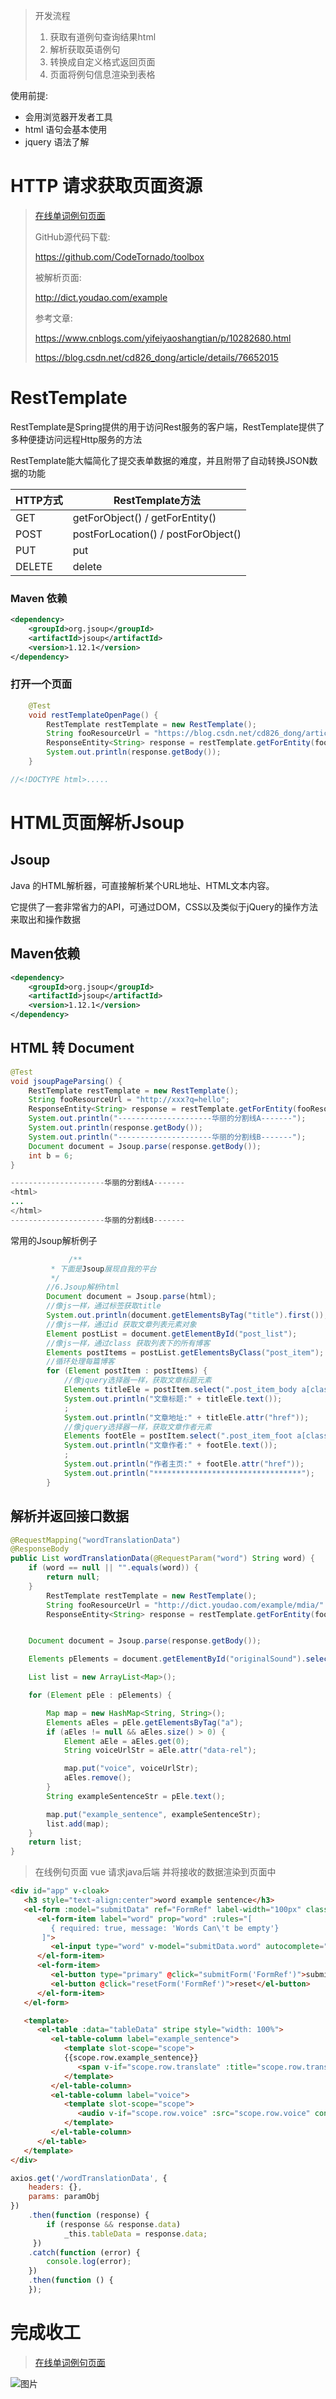 > 开发流程
>
> 1. 获取有道例句查询结果html
> 2. 解析获取英语例句
> 3. 转换成自定义格式返回页面
> 4. 页面将例句信息渲染到表格



使用前提:

- 会用浏览器开发者工具
- html 语句会基本使用
- jquery 语法了解





# HTTP 请求获取页面资源

> [在线单词例句页面](http://47.116.9.227:8080/word_translation)
>
> GitHub源代码下载:
>
> https://github.com/CodeTornado/toolbox
>
> 被解析页面:
>
> http://dict.youdao.com/example
>
> 参考文章: 
>
> https://www.cnblogs.com/yifeiyaoshangtian/p/10282680.html
>
> https://blog.csdn.net/cd826_dong/article/details/76652015



# RestTemplate

RestTemplate是Spring提供的用于访问Rest服务的客户端，RestTemplate提供了多种便捷访问远程Http服务的方法

RestTemplate能大幅简化了提交表单数据的难度，并且附带了自动转换JSON数据的功能



| **HTTP方式** | **RestTemplate方法**                  |
| ------------ | ------------------------------------- |
| GET          | getForObject()  /  getForEntity()     |
| POST         | postForLocation()  /  postForObject() |
| PUT          | put                                   |
| DELETE       | delete                                |



### Maven 依赖

```xml
<dependency>
    <groupId>org.jsoup</groupId>
    <artifactId>jsoup</artifactId>
    <version>1.12.1</version>
</dependency>
```



### 打开一个页面

```java
    @Test
    void restTemplateOpenPage() {
        RestTemplate restTemplate = new RestTemplate();
        String fooResourceUrl = "https://blog.csdn.net/cd826_dong/article/details/76652015";
        ResponseEntity<String> response = restTemplate.getForEntity(fooResourceUrl, String.class);
        System.out.println(response.getBody());
    }

//<!DOCTYPE html>.....
```





# HTML页面解析Jsoup



## Jsoup

Java 的HTML解析器，可直接解析某个URL地址、HTML文本内容。

它提供了一套非常省力的API，可通过DOM，CSS以及类似于jQuery的操作方法来取出和操作数据



## Maven依赖

```xml
<dependency>
    <groupId>org.jsoup</groupId>
    <artifactId>jsoup</artifactId>
    <version>1.12.1</version>
</dependency>
```



## HTML 转 Document

```java
@Test
void jsoupPageParsing() {
    RestTemplate restTemplate = new RestTemplate();
    String fooResourceUrl = "http://xxx?q=hello";
    ResponseEntity<String> response = restTemplate.getForEntity(fooResourceUrl, String.class);
    System.out.println("---------------------华丽的分割线A-------");
    System.out.println(response.getBody());
    System.out.println("---------------------华丽的分割线B-------");
    Document document = Jsoup.parse(response.getBody());
    int b = 6;
}

---------------------华丽的分割线A-------
<html>
...
</html>
---------------------华丽的分割线B-------
```



常用的Jsoup解析例子

```java
			 /**
         * 下面是Jsoup展现自我的平台
         */
        //6.Jsoup解析html
        Document document = Jsoup.parse(html);
        //像js一样，通过标签获取title
        System.out.println(document.getElementsByTag("title").first());
        //像js一样，通过id 获取文章列表元素对象
        Element postList = document.getElementById("post_list");
        //像js一样，通过class 获取列表下的所有博客
        Elements postItems = postList.getElementsByClass("post_item");
        //循环处理每篇博客
        for (Element postItem : postItems) {
            //像jquery选择器一样，获取文章标题元素
            Elements titleEle = postItem.select(".post_item_body a[class='titlelnk']");
            System.out.println("文章标题:" + titleEle.text());
            ;
            System.out.println("文章地址:" + titleEle.attr("href"));
            //像jquery选择器一样，获取文章作者元素
            Elements footEle = postItem.select(".post_item_foot a[class='lightblue']");
            System.out.println("文章作者:" + footEle.text());
            ;
            System.out.println("作者主页:" + footEle.attr("href"));
            System.out.println("*********************************");
        }
```





## 解析并返回接口数据

```java
@RequestMapping("wordTranslationData")
@ResponseBody
public List wordTranslationData(@RequestParam("word") String word) {
    if (word == null || "".equals(word)) {
        return null;
    }
        RestTemplate restTemplate = new RestTemplate();
        String fooResourceUrl = "http://dict.youdao.com/example/mdia/" + word + "/#keyfrom=dict.main.moremedia";
        ResponseEntity<String> response = restTemplate.getForEntity(fooResourceUrl, String.class);


    Document document = Jsoup.parse(response.getBody());

    Elements pElements = document.getElementById("originalSound").select("li p:eq(0)");

    List list = new ArrayList<Map>();

    for (Element pEle : pElements) {

        Map map = new HashMap<String, String>();
        Elements aEles = pEle.getElementsByTag("a");
        if (aEles != null && aEles.size() > 0) {
            Element aEle = aEles.get(0);
            String voiceUrlStr = aEle.attr("data-rel");

            map.put("voice", voiceUrlStr);
            aEles.remove();
        }
        String exampleSentenceStr = pEle.text();

        map.put("example_sentence", exampleSentenceStr);
        list.add(map);
    }
    return list;
}
```



> 在线例句页面 vue 请求java后端 并将接收的数据渲染到页面中

```html
<div id="app" v-cloak>
   <h3 style="text-align:center">word example sentence</h3>
   <el-form :model="submitData" ref="FormRef" label-width="100px" class="demo-ruleForm">
      <el-form-item label="word" prop="word" :rules="[
         { required: true, message: 'Words Can\'t be empty'}
       ]">
         <el-input type="word" v-model="submitData.word" autocomplete="off"></el-input>
      </el-form-item>
      <el-form-item>
         <el-button type="primary" @click="submitForm('FormRef')">submit</el-button>
         <el-button @click="resetForm('FormRef')">reset</el-button>
      </el-form-item>
   </el-form>

   <template>
      <el-table :data="tableData" stripe style="width: 100%">
         <el-table-column label="example_sentence">
            <template slot-scope="scope">
            {{scope.row.example_sentence}}
               <span v-if="scope.row.translate" :title="scope.row.translate" style="color: #0000FF;"><b>[translate]</b></span>
            </template>
         </el-table-column>
         <el-table-column label="voice">
            <template slot-scope="scope">
               <audio v-if="scope.row.voice" :src="scope.row.voice" controls="controls"></audio>
            </template>
         </el-table-column>
      </el-table>
   </template>
</div>
```

```js
axios.get('/wordTranslationData', {
    headers: {},
    params: paramObj
})
    .then(function (response) {
        if (response && response.data) 
            _this.tableData = response.data;
     })
    .catch(function (error) {
        console.log(error);
    })
    .then(function () {
    });
```

# 完成收工

> [在线单词例句页面](http://47.116.9.227:8080/word_translation)

![图片](http://47.116.9.227/img/blog/cover/word_login.jpg)





